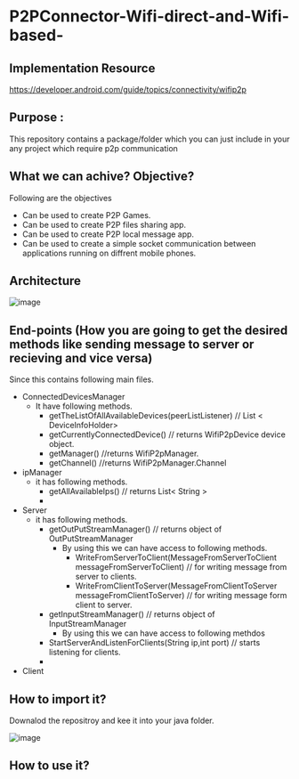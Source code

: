 # P2PConnector-Wifi-direct-and-Wifi-based-
## Implementation Resource
https://developer.android.com/guide/topics/connectivity/wifip2p
## Purpose :
This repository contains a package/folder which you can just include in your any project which require p2p communication
## What we can achive? Objective?
Following are the objectives 
  - Can be used to create P2P Games.
  - Can be used to create P2P files sharing app.
  - Can be used to create P2P local message app.
  - Can be used to create a simple socket communication between applications running on diffrent mobile phones.

## Architecture 
![image](https://user-images.githubusercontent.com/66442918/152133894-381df3f3-7c03-4be9-9fc9-68b85b031124.png)

## End-points (How you are going to get the desired methods like sending message to server or recieving and vice versa)
Since this contains following main files.
  - ConnectedDevicesManager
      - It have following methods.
          - getTheListOfAllAvailableDevices(peerListListener) // List < DeviceInfoHolder>
          - getCurrentlyConnectedDevice() // returns WifiP2pDevice device object.
          - getManager() //returns WifiP2pManager.
          - getChannel() //returns WifiP2pManager.Channel
  - ipManager
    - it has following methods.
        - getAllAvailableIps() // returns  List< String >
        - 
  - Server
    - it has following methods.
        - getOutPutStreamManager() // returns object of OutPutStreamManager
            -  By using this we can have access to following methods.
                - WriteFromServerToClient(MessageFromServerToClient messageFromServerToClient) // for writing message from server to clients.
                - WriteFromClientToServer(MessageFromClientToServer messageFromClientToServer) // for writing message form client to server.
        - getInputStreamManager() // returns object of InputStreamManager
            - By using this we can have access to following methdos
        - StartServerAndListenForClients(String ip,int port) // starts listening for clients.
        - 
  - Client

  
## How to import it?
Downalod the repositroy and kee it into your java folder.

![image](https://user-images.githubusercontent.com/66442918/152134408-a36781d5-c026-4c77-958d-f3ada0c6f7e5.png)

## How to use it?
